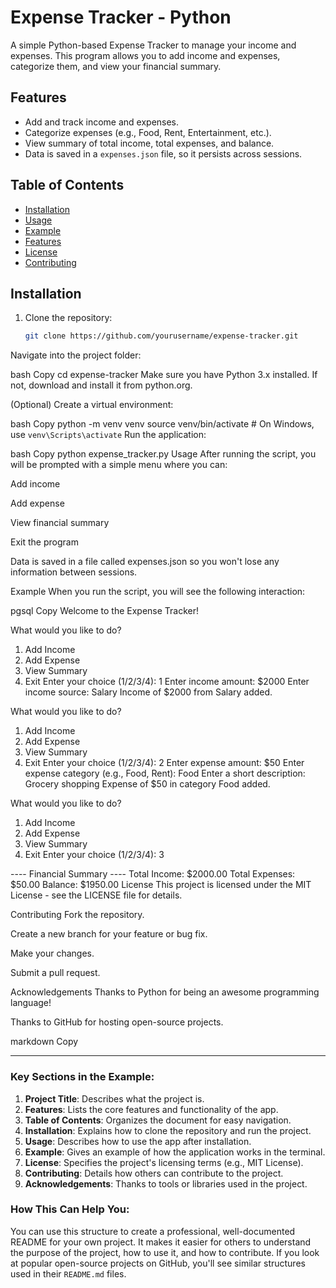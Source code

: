 # Expense Tracker - Python

A simple Python-based Expense Tracker to manage your income and expenses. This program allows you to add income and expenses, categorize them, and view your financial summary.

## Features

- Add and track income and expenses.
- Categorize expenses (e.g., Food, Rent, Entertainment, etc.).
- View summary of total income, total expenses, and balance.
- Data is saved in a `expenses.json` file, so it persists across sessions.

## Table of Contents

- [Installation](#installation)
- [Usage](#usage)
- [Example](#example)
- [Features](#features)
- [License](#license)
- [Contributing](#contributing)

## Installation

1. Clone the repository:
   ```bash
   git clone https://github.com/yourusername/expense-tracker.git
Navigate into the project folder:

bash
Copy
cd expense-tracker
Make sure you have Python 3.x installed. If not, download and install it from python.org.

(Optional) Create a virtual environment:

bash
Copy
python -m venv venv
source venv/bin/activate  # On Windows, use `venv\Scripts\activate`
Run the application:

bash
Copy
python expense_tracker.py
Usage
After running the script, you will be prompted with a simple menu where you can:

Add income

Add expense

View financial summary

Exit the program

Data is saved in a file called expenses.json so you won't lose any information between sessions.

Example
When you run the script, you will see the following interaction:

pgsql
Copy
Welcome to the Expense Tracker!

What would you like to do?
1. Add Income
2. Add Expense
3. View Summary
4. Exit
Enter your choice (1/2/3/4): 1
Enter income amount: $2000
Enter income source: Salary
Income of $2000 from Salary added.

What would you like to do?
1. Add Income
2. Add Expense
3. View Summary
4. Exit
Enter your choice (1/2/3/4): 2
Enter expense amount: $50
Enter expense category (e.g., Food, Rent): Food
Enter a short description: Grocery shopping
Expense of $50 in category Food added.

What would you like to do?
1. Add Income
2. Add Expense
3. View Summary
4. Exit
Enter your choice (1/2/3/4): 3

---- Financial Summary ----
Total Income: $2000.00
Total Expenses: $50.00
Balance: $1950.00
License
This project is licensed under the MIT License - see the LICENSE file for details.

Contributing
Fork the repository.

Create a new branch for your feature or bug fix.

Make your changes.

Submit a pull request.

Acknowledgements
Thanks to Python for being an awesome programming language!

Thanks to GitHub for hosting open-source projects.

markdown
Copy

---

### Key Sections in the Example:

1. **Project Title**: Describes what the project is.
2. **Features**: Lists the core features and functionality of the app.
3. **Table of Contents**: Organizes the document for easy navigation.
4. **Installation**: Explains how to clone the repository and run the project.
5. **Usage**: Describes how to use the app after installation.
6. **Example**: Gives an example of how the application works in the terminal.
7. **License**: Specifies the project's licensing terms (e.g., MIT License).
8. **Contributing**: Details how others can contribute to the project.
9. **Acknowledgements**: Thanks to tools or libraries used in the project.

### How This Can Help You:
You can use this structure to create a professional, well-documented README for your own project. It makes it easier for others to understand the purpose of the project, how to use it, and how to contribute. If you look at popular open-source projects on GitHub, you'll see similar structures used in their `README.md` files.


